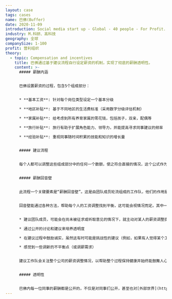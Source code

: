 ```yaml
---
layout: case
tags: cases
name: 巴佛(Buffer)
date: 2020-11-09
introduction: Social media start up - Global - 40 people - For Profit.
industry: M.科研、高科技
geography: 全球
companySize: 1-100
profit: 营利组织
theory:
  - topic: Compensation and incentives
    title: 巴佛通过基于建议流程自行设定薪资的机制，实现了彻底的薪酬透明性。
    content: >-
      ##### 薪酬内涵


      巴佛设置薪资的过程，包含5个组成部分：


      * **基本工资**: 针对每个岗位类型设定一个基本分级

      * **地区补贴**: 基于不同地区的生活费标准（采用数字分级评估机制）

      * **家属补贴**: 给考虑到所有养育家属的零花钱，包括孩子，双亲，配偶等

      * **旅行补贴**: 旅行有助于扩展角色能力、领导力，并能提高寻求同事建议的频率

      * **经验补贴**: 重视同事随时间积累的技能和知识的增长量


      ##### 建议流程


      每个人都可以调整这些组成部分中的任何一个数额，使之符合直接的情况，这个公式作为一般准则来参考。例如，对于地区差价组件，如果您居住在C类地区，但要在相当多的B类城市旅行几个月，那么就可能会决定采用这两个城市之间的某个数额。


      ##### 薪酬回音壁


      此流程一个关键要素是“薪酬回音壁”。这是由团队成员轮流组成的工作队，他们的作用是从更高的视角协助采用找到自己薪资调整的平衡点。


      回音壁能通过各种方法，帮助每个人的工资调整找到平衡，这可能会视情况而定。其中一些方法包括：


      * 建议团队成员，可能会在尚未被征求或听取意见的情况下，就主动对某人的薪资调整提供有用的观点

      * 通过公开的讨论和建议来培养透明度

      * 在建议过程中鼓励诚实，虽然这有时可能是挑战性的建议（例如，如果有人觉得某个工资调整涨幅太高）

      * 感觉到一些调新的不平衡点（或调薪需求）


      建议工作队会关注整个公司的薪资调整情况，以帮助整个过程保持健康并始终能鼓舞人心，并寻求在所有看法之间的平衡，以及与公司整体财务状况之间的平衡。


      ##### 透明性


      巴佛内每一位同事的薪酬都是公开的，不仅是对同事们公开，甚至也对[外部世界](https://buffer.com/transparency)公开。^\[Courtney Seiter, colleague at Buffer, May 2015]
---
```

